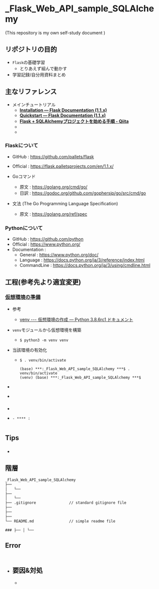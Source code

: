# _Flask_Web_API_sample_SQLAlchemy

(This repository is my own self-study document
)

## リポジトリの目的

- ``Flask``の基礎学習
  - とりあえず組んで動かす
- 学習記録/自分用資料まとめ

## 主なリファレンス

- メインチュートリアル
  - **[Installation — Flask Documentation (1.1.x)](https://flask.palletsprojects.com/en/1.1.x/installation/)**
  - **[Quickstart — Flask Documentation (1.1.x)](https://flask.palletsprojects.com/en/1.1.x/quickstart/)**
  - **[Flask + SQLAlchemyプロジェクトを始める手順 - Qiita](https://qiita.com/shirakiya/items/0114d51e9c189658002e#comments)**
  - **[]()**
  - **[]()**

### **Flask**について

- GitHub : https://github.com/pallets/flask
- Official : https://flask.palletsprojects.com/en/1.1.x/

- Goコマンド
  - 原文 : https://golang.org/cmd/go/
  - 日訳 : https://godoc.org/github.com/gophersjp/go/src/cmd/go

- 文法 (The Go Programming Language Specification)
  - 原文 : https://golang.org/ref/spec

### **Python**について

- GitHub : https://github.com/python
- Official : https://www.python.org/
- Documentation :
  - General : https://www.python.org/doc/
  - Language : https://docs.python.org/ja/3/reference/index.html
  - CommandLine : https://docs.python.org/ja/3/using/cmdline.html

## 工程(参考先より適宜変更)

### [仮想環境の準備](https://flask.palletsprojects.com/en/1.1.x/installation/#virtual-environments)

- 参考
  - [venv --- 仮想環境の作成 — Python 3.8.6rc1 ドキュメント](https://docs.python.org/ja/3/library/venv.html#module-venv)

- ``venv``モジュールから仮想環境を構築
  - ``$ python3 -m venv venv``

- 当該環境の有効化
  - ``$ . venv/bin/activate``

    ~~~
    (base) ***:_Flask_Web_API_sample_SQLAlchemy ***$ . venv/bin/activate
    (venv) (base) ***:_Flask_Web_API_sample_SQLAlchemy ***$ 
    ~~~

- []()
- 

### 

- ````
- ````
  - **** : 


## Tips

### 

### 

- []()


## 階層

~~~txt
_Flask_Web_API_sample_SQLAlchemy
├── 
│   └── 
├── 
│   └── 
├── .gitignore               // standard gitignore file
├── 
├── 
├── 
└── README.md                // simple readme file

### ├── │ └──
~~~

## Error

### 

~~~error

~~~

- 要因&対処
  - 
    - 
